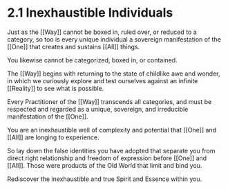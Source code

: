 # 2.1 Inexhaustible Individuals
Just as the [[Way]] cannot be boxed in, ruled over, or reduced to a category, so too is every unique individual a sovereign manifestation of the [[One]] that creates and sustains [[All]] things.

You likewise cannot be categorized, boxed in, or contained.

The [[Way]] begins with returning to the state of childlike awe and wonder, in which we curiously explore and test ourselves against an infinite [[Reality]] to see what is possible.

Every Practitioner of the [[Way]] transcends all categories, and must be respected and regarded as a unique, sovereign, and irreducible manifestation of the [[One]]. 

You are an inexhaustible well of complexity and potential that [[One]] and [[All]] are longing to experience. 

So lay down the false identities you have adopted that separate you from direct right relationship and freedom of expression before [[One]] and [[All]]. Those were products of the Old World that limit and bind you. 

Rediscover the inexhaustible and true Spirit and Essence within you. 